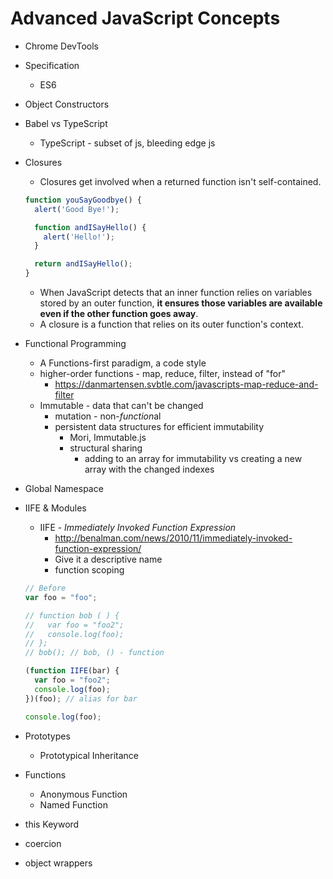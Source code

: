 # Advanced JavaScript Concepts

* Chrome DevTools
* Specification
	- ES6
* Object Constructors
* Babel vs TypeScript
  * TypeScript - subset of js, bleeding edge js
* Closures
  * Closures get involved when a returned function isn't self-contained.
  ```javascript
  function youSayGoodbye() {
    alert('Good Bye!');

    function andISayHello() {
      alert('Hello!');
    }

    return andISayHello();
  }
  ```
  * When JavaScript detects that an inner function relies on variables stored by an outer function, **it ensures those variables are available even if the other function goes away**.
  * A closure is a function that relies on its outer function's context.

* Functional Programming
  * A Functions-first paradigm, a code style
  * higher-order functions - map, reduce, filter, instead of "for"
    * https://danmartensen.svbtle.com/javascripts-map-reduce-and-filter
  * Immutable - data that can't be changed
    * mutation - non-*function*al
    * persistent data structures for efficient immutability
      * Mori, Immutable.js
      * structural sharing
        * adding to an array for immutability vs creating a new array with the changed indexes
* Global Namespace
* IIFE & Modules
  * IIFE - *Immediately Invoked Function Expression*
    * http://benalman.com/news/2010/11/immediately-invoked-function-expression/
    * Give it a descriptive name
	* function scoping
  ```javascript
  // Before
  var foo = "foo";

  // function bob ( ) {
  //   var foo = "foo2";
  //   console.log(foo);
  // };
  // bob(); // bob, () - function

  (function IIFE(bar) {
    var foo = "foo2";
    console.log(foo);
  })(foo); // alias for bar

  console.log(foo);
  ```

* Prototypes
	* Prototypical Inheritance
* Functions
	* Anonymous Function
  * Named Function
* this Keyword

* coercion
* object wrappers
